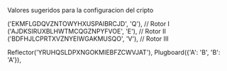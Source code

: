 
Valores sugeridos para la configuracion del cripto

('EKMFLGDQVZNTOWYHXUSPAIBRCJD', 'Q'), // Rotor I  
('AJDKSIRUXBLHWTMCQGZNPYFVOE', 'E'),  // Rotor II 
('BDFHJLCPRTXVZNYEIWGAKMUSQO', 'V'),  // Rotor III

Reflector('YRUHQSLDPXNGOKMIEBFZCWVJAT'), 
Plugboard({'A': 'B', 'B': 'A'}), 
